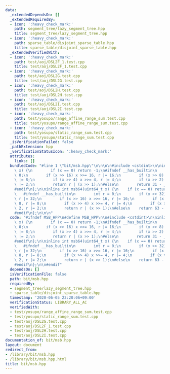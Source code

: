 ```yaml
---
data:
  _extendedDependsOn: []
  _extendedRequiredBy:
  - icon: ':heavy_check_mark:'
    path: segment_tree/lazy_segment_tree.hpp
    title: segment_tree/lazy_segment_tree.hpp
  - icon: ':heavy_check_mark:'
    path: sparse_table/disjoint_sparse_table.hpp
    title: sparse_table/disjoint_sparse_table.hpp
  _extendedVerifiedWith:
  - icon: ':heavy_check_mark:'
    path: test/aoj/DSL2F_1.test.cpp
    title: test/aoj/DSL2F_1.test.cpp
  - icon: ':heavy_check_mark:'
    path: test/aoj/DSL2G.test.cpp
    title: test/aoj/DSL2G.test.cpp
  - icon: ':heavy_check_mark:'
    path: test/aoj/DSL2H.test.cpp
    title: test/aoj/DSL2H.test.cpp
  - icon: ':heavy_check_mark:'
    path: test/aoj/DSL2I.test.cpp
    title: test/aoj/DSL2I.test.cpp
  - icon: ':heavy_check_mark:'
    path: test/yosupo/range_affine_range_sum.test.cpp
    title: test/yosupo/range_affine_range_sum.test.cpp
  - icon: ':heavy_check_mark:'
    path: test/yosupo/static_range_sum.test.cpp
    title: test/yosupo/static_range_sum.test.cpp
  _isVerificationFailed: false
  _pathExtension: hpp
  _verificationStatusIcon: ':heavy_check_mark:'
  attributes:
    links: []
  bundledCode: "#line 1 \"bit/msb.hpp\"\n\n\n\n#include <cstdint>\n\ninline int msb32(uint32_t\
    \ x) {\n        if (x == 0) return -1;\n#ifndef __has_builtin\n        int r =\
    \ 0;\n        if (x >> 16) x >>= 16, r |= 16;\n        if (x >> 8) x >>= 8, r\
    \ |= 8;\n        if (x >> 4) x >>= 4, r |= 4;\n        if (x >> 2) x >>= 2, r\
    \ |= 2;\n        return r | (x >> 1);\n#else\n        return 31 - __builtin_clz(x);\n\
    #endif\n};\n\ninline int msb64(uint64_t x) {\n    if (x == 0) return -1;\n\n \
    \   #ifndef __has_builtin\n        int r = 0;\n        if (x >> 32) x >>= 32,\
    \ r |= 32;\n        if (x >> 16) x >>= 16, r |= 16;\n        if (x >> 8) x >>=\
    \ 8, r |= 8;\n        if (x >> 4) x >>= 4, r |= 4;\n        if (x >> 2) x >>=\
    \ 2, r |= 2;\n        return r | (x >> 1);\n#else\n    return 63 - __builtin_clzll(x);\n\
    #endif\n};\n\n\n"
  code: "#ifndef MSB_HPP\n#define MSB_HPP\n\n#include <cstdint>\n\ninline int msb32(uint32_t\
    \ x) {\n        if (x == 0) return -1;\n#ifndef __has_builtin\n        int r =\
    \ 0;\n        if (x >> 16) x >>= 16, r |= 16;\n        if (x >> 8) x >>= 8, r\
    \ |= 8;\n        if (x >> 4) x >>= 4, r |= 4;\n        if (x >> 2) x >>= 2, r\
    \ |= 2;\n        return r | (x >> 1);\n#else\n        return 31 - __builtin_clz(x);\n\
    #endif\n};\n\ninline int msb64(uint64_t x) {\n    if (x == 0) return -1;\n\n \
    \   #ifndef __has_builtin\n        int r = 0;\n        if (x >> 32) x >>= 32,\
    \ r |= 32;\n        if (x >> 16) x >>= 16, r |= 16;\n        if (x >> 8) x >>=\
    \ 8, r |= 8;\n        if (x >> 4) x >>= 4, r |= 4;\n        if (x >> 2) x >>=\
    \ 2, r |= 2;\n        return r | (x >> 1);\n#else\n    return 63 - __builtin_clzll(x);\n\
    #endif\n};\n\n#endif"
  dependsOn: []
  isVerificationFile: false
  path: bit/msb.hpp
  requiredBy:
  - segment_tree/lazy_segment_tree.hpp
  - sparse_table/disjoint_sparse_table.hpp
  timestamp: '2020-06-05 23:20:06+09:00'
  verificationStatus: LIBRARY_ALL_AC
  verifiedWith:
  - test/yosupo/range_affine_range_sum.test.cpp
  - test/yosupo/static_range_sum.test.cpp
  - test/aoj/DSL2G.test.cpp
  - test/aoj/DSL2F_1.test.cpp
  - test/aoj/DSL2H.test.cpp
  - test/aoj/DSL2I.test.cpp
documentation_of: bit/msb.hpp
layout: document
redirect_from:
- /library/bit/msb.hpp
- /library/bit/msb.hpp.html
title: bit/msb.hpp
---
```

